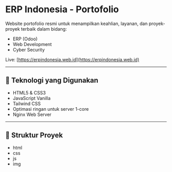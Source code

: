 # ERP Indonesia - Portofolio

Website portofolio resmi untuk menampilkan keahlian, layanan, dan proyek-proyek terbaik dalam bidang:
- ERP (Odoo)
- Web Development
- Cyber Security

Live: [https://erpindonesia.web.id](https://erpindonesia.web.id)

---

## 🚀 Teknologi yang Digunakan

- HTML5 & CSS3
- JavaScript Vanilla
- Tailwind CSS
- Optimasi ringan untuk server 1-core
- Nginx Web Server

---

## 📁 Struktur Proyek

- html
- css
- js
- img